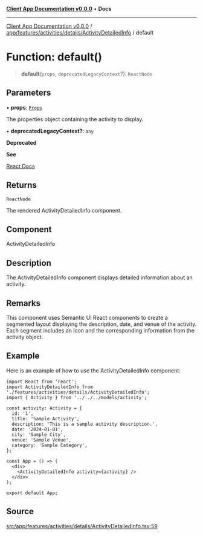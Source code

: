 [**Client App Documentation v0.0.0**](../../../../../../README.md) • **Docs**

***

[Client App Documentation v0.0.0](../../../../../../README.md) / [app/features/activities/details/ActivityDetailedInfo](../README.md) / default

# Function: default()

> **default**(`props`, `deprecatedLegacyContext`?): `ReactNode`

## Parameters

• **props**: [`Props`](../interfaces/Props.md)

The properties object containing the activity to display.

• **deprecatedLegacyContext?**: `any`

**Deprecated**

**See**

[React Docs](https://legacy.reactjs.org/docs/legacy-context.html#referencing-context-in-lifecycle-methods)

## Returns

`ReactNode`

The rendered ActivityDetailedInfo component.

## Component

ActivityDetailedInfo

## Description

The ActivityDetailedInfo component displays detailed information about an activity.

## Remarks

This component uses Semantic UI React components to create a segmented layout displaying the description, date, and venue of the activity.
Each segment includes an icon and the corresponding information from the activity object.

## Example

Here is an example of how to use the ActivityDetailedInfo component:
```tsx
import React from 'react';
import ActivityDetailedInfo from './features/activities/details/ActivityDetailedInfo';
import { Activity } from '../../../models/activity';

const activity: Activity = {
  id: '1',
  title: 'Sample Activity',
  description: 'This is a sample activity description.',
  date: '2024-01-01',
  city: 'Sample City',
  venue: 'Sample Venue',
  category: 'Sample Category',
};

const App = () => (
  <div>
    <ActivityDetailedInfo activity={activity} />
  </div>
);

export default App;
```

## Source

[src/app/features/activities/details/ActivityDetailedInfo.tsx:59](https://github.com/jimmykurian/Reactivities/blob/3f805628d10ff0a50931fec09e965ef4a2576e55/client-app/src/app/features/activities/details/ActivityDetailedInfo.tsx#L59)
